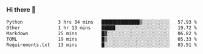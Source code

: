 ### Hi there 👋

<!--START_SECTION:waka-->

```txt
Python             3 hrs 34 mins   ██████████████▒░░░░░░░░░░   57.93 %
Other              1 hr 13 mins    █████░░░░░░░░░░░░░░░░░░░░   19.72 %
Markdown           25 mins         █▓░░░░░░░░░░░░░░░░░░░░░░░   06.82 %
TOML               19 mins         █▒░░░░░░░░░░░░░░░░░░░░░░░   05.33 %
Requirements.txt   13 mins         █░░░░░░░░░░░░░░░░░░░░░░░░   03.51 %
```

<!--END_SECTION:waka-->

<!--
**Jonas-VanHaeken/Jonas-VanHaeken** is a ✨ _special_ ✨ repository because its `README.md` (this file) appears on your GitHub profile.

Here are some ideas to get you started:

- 🔭 I’m currently working on ...
- 🌱 I’m currently learning ...
- 👯 I’m looking to collaborate on ...
- 🤔 I’m looking for help with ...
- 💬 Ask me about ...
- 📫 How to reach me: ...
- 😄 Pronouns: ...
- ⚡ Fun fact: ...
-->
